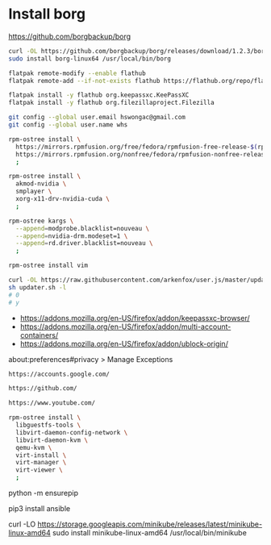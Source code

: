 # Install borg
https://github.com/borgbackup/borg
```sh
curl -OL https://github.com/borgbackup/borg/releases/download/1.2.3/borg-linux64
sudo install borg-linux64 /usr/local/bin/borg
```
```sh
flatpak remote-modify --enable flathub
flatpak remote-add --if-not-exists flathub https://flathub.org/repo/flathub.flatpakrepo
```
```sh
flatpak install -y flathub org.keepassxc.KeePassXC
flatpak install -y flathub org.filezillaproject.Filezilla
```
```sh
git config --global user.email hswongac@gmail.com
git config --global user.name whs
```
```sh
rpm-ostree install \
  https://mirrors.rpmfusion.org/free/fedora/rpmfusion-free-release-$(rpm -E %fedora).noarch.rpm \
  https://mirrors.rpmfusion.org/nonfree/fedora/rpmfusion-nonfree-release-$(rpm -E %fedora).noarch.rpm \
  ;
```
```sh
rpm-ostree install \
  akmod-nvidia \
  smplayer \
  xorg-x11-drv-nvidia-cuda \
  ;
```
```sh
rpm-ostree kargs \
  --append=modprobe.blacklist=nouveau \
  --append=nvidia-drm.modeset=1 \
  --append=rd.driver.blacklist=nouveau \
  ;
```
```sh
rpm-ostree install vim
```
```sh
curl -OL https://raw.githubusercontent.com/arkenfox/user.js/master/updater.sh
sh updater.sh -l
# 0
# y
```

* https://addons.mozilla.org/en-US/firefox/addon/keepassxc-browser/
* https://addons.mozilla.org/en-US/firefox/addon/multi-account-containers/
* https://addons.mozilla.org/en-US/firefox/addon/ublock-origin/

about:preferences#privacy > Manage Exceptions
```txt
https://accounts.google.com/
```
```txt
https://github.com/
```
```txt
https://www.youtube.com/
```
```sh
rpm-ostree install \
  libguestfs-tools \
  libvirt-daemon-config-network \
  libvirt-daemon-kvm \
  qemu-kvm \
  virt-install \
  virt-manager \
  virt-viewer \
  ;
```

python -m ensurepip

pip3 install ansible

curl -LO https://storage.googleapis.com/minikube/releases/latest/minikube-linux-amd64
sudo install minikube-linux-amd64 /usr/local/bin/minikube
